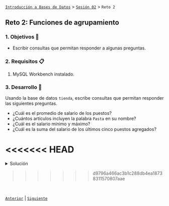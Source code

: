 [`Introducción a Bases de Datos`](../../Readme.md) > [`Sesión 02`](../Readme.md) > `Reto 2`
	
## Reto 2: Funciones de agrupamiento

<div style="text-align: justify;">

### 1. Objetivos :dart:

- Escribir consultas que permitan responder a algunas preguntas.

### 2. Requisitos :clipboard:

1. MySQL Workbench instalado.

### 3. Desarrollo :rocket:

Usando la base de datos `tienda`, escribe consultas que permitan responder las siguientes preguntas.

- ¿Cuál es el promedio de salario de los puestos?
- ¿Cuántos artículos incluyen la palabra `Pasta` en su nombre?
- ¿Cuál es el salario mínimo y máximo?
- ¿Cuál es la suma del salario de los últimos cinco puestos agregados?

<<<<<<< HEAD
=======
<details><summary>Solución</summary>
<p>

- ¿Cuál es el promedio de salario de los puestos?

   ```sql
   SELECT avg(salario)
   FROM puesto;
   ```
   ![imagen](imagenes/s2wr21.png)

- ¿Cuántos artículos incluyen la palabra `Pasta` en su nombre?

   ```sql
   SELECT count(*)
   FROM articulo
   WHERE nombre LIKE '%pasta%';
   ```
   ![imagen](imagenes/s2wr22.png)
   
- ¿Cuál es el salario mínimo y máximo?

   ```sql
   SELECT min(salario), max(salario)
   FROM puesto;
   ```
   ![imagen](imagenes/s2wr23.png)
   
- ¿Cuál es la suma del salario de los últimos cinco puestos agregados?

   Primero obtenemos el ídentificador que nos permite saber eso.
   
   ```sql
   SELECT max(id_puesto) - 5
   FROM puesto;
   ```
   
   ![imagen](imagenes/s2wr24.png)
   
   Usamos ese identificador ahora.

   ```sql
   SELECT sum(salario)
   FROM puesto
   WHERE id_puesto >= 995;
   ```
   ![imagen](imagenes/s2wr25.png)

</p>
</details>

>>>>>>> d9796a466ac3b1c288db4ea18738311570807aae
<br/>

[`Anterior`](../Ejemplo-02/Readme.md) | [`Siguiente`](../Readme.md#agrupamientos)      

</div> 
